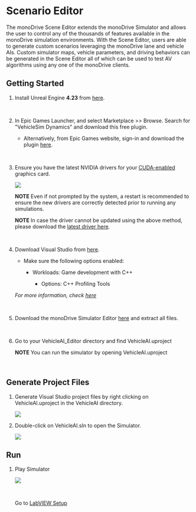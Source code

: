 # Scenario Editor

The monoDrive Scene Editor extends the monoDrive Simulator and allows the user to control any of the thousands of features available in the monoDrive simulation environments. With the Scene Editor, users are able to generate custom scenarios leveraging the monoDrive lane and vehicle AIs. Custom simulator maps, vehicle parameters, and driving behaviors can be generated in the Scene Editor all of which can be used to test AV algorithms using any one of the monoDrive clients.


## Getting Started

1. Install Unreal Engine **4.23** from [here](https://www.unrealengine.com/en-US/).

    <p>&nbsp;</p>

1. In Epic Games Launcher, and select Marketplace >> Browse. Search for "VehicleSim Dynamics" and download this free plugin. 
    - Alternatively, from Epic Games website, sign-in and download the plugin [here](https://www.unrealengine.com/marketplace/en-US/product/carsim-vehicle-dynamics).

    <p>&nbsp;</p>

1. Ensure you have the latest NVIDIA drivers for your [CUDA-enabled](https://developer.nvidia.com/cuda-gpus) graphics card.

    <div class="img_container">
        <img class='lg_img' src="../easier_device_driver_update.png"/>
    </div>

    **NOTE**
    Even if not prompted by the system, a restart is recommended to ensure the new drivers are correctly detected prior to running any simulations.

    **NOTE**
    In case the driver cannot be updated using the above method, please download the [latest driver here](http://www.nvidia.com/Download/index.aspx).

    <p>&nbsp;</p>

1. Download Visual Studio from [here](https://visualstudio.microsoft.com/).

    - Make sure the following options enabled:

         - Workloads: Game development with C++

            - Options: C++ Profiling Tools

    *For more information, check [here](https://docs.unrealengine.com/en-US/Programming/Development/VisualStudioSetup/index.html)*

    <p>&nbsp;</p>


1. Download the monoDrive Simulator Editor [here](https://www.monodrive.io/register) and extract all files. 

    <p>&nbsp;</p>

1. Go to your VehicleAI_Editor directory and find VehicleAI.uproject

    **NOTE** 
    You can run the simulator by opening VehicleAI.uproject

<p>&nbsp;</p>

## Generate Project Files

1. Generate Visual Studio project files by right clicking on VehicleAI.uproject in the VehicleAI directory. 

    <div class="img_container">
    <img class='lg_img' src="../LV_client/quick_start/imgs/generate_project_files.png"/>
    </div>

2. Double-click on VehicleAI.sIn to open the Simulator.

    <div class="img_container">
    <img class='lg_img' src="../LV_client/quick_start/imgs/vehicle-sIn.png"/>
    </div>

## Run

1. Play Simulator

    <div class="img_container">
    <img class='wide_img' src="../LV_client/quick_start/imgs/play.png"/>
    </div>

    <p>&nbsp;</p>

    Go to [LabVIEW Setup](LV_client/quick_start/LabVIEW_client_quick_start.md)

    <p>&nbsp;</p>